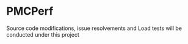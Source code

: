 # PMCPerf
Source code modifications, issue resolvements  and Load tests will be conducted under this project
